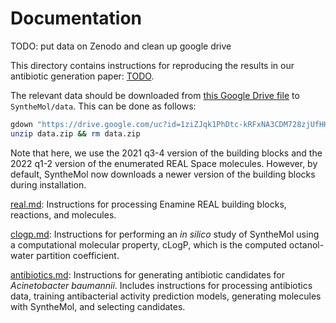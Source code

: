 # Documentation

TODO: put data on Zenodo and clean up google drive

This directory contains instructions for reproducing the results in our antibiotic generation paper: [TODO](TODO).

The relevant data should be downloaded from [this Google Drive file](https://drive.google.com/uc?id=1ziZJqk1PhDtc-kRFxNA3CDM728zjUfHH) to `SyntheMol/data`. This can be done as follows:

```bash
gdown "https://drive.google.com/uc?id=1ziZJqk1PhDtc-kRFxNA3CDM728zjUfHH" -O $(python -c "import synthemol; from pathlib import Path; print(Path(synthemol.__path__[0]).parent)")/data.zip
unzip data.zip && rm data.zip
```

Note that here, we use the 2021 q3-4 version of the building blocks and the 2022 q1-2 version of the enumerated REAL Space molecules. However, by default, SyntheMol now downloads a newer version of the building blocks during installation.

[real.md](real.md): Instructions for processing Enamine REAL building blocks, reactions, and molecules.

[clogp.md](clogp.md): Instructions for performing an _in silico_ study of SyntheMol using a computational molecular property, cLogP, which is the computed octanol-water partition coefficient.

[antibiotics.md](antibiotics.md): Instructions for generating antibiotic candidates for _Acinetobacter baumannii_. Includes instructions for processing antibiotics data, training antibacterial activity prediction models, generating molecules with SyntheMol, and selecting candidates.
